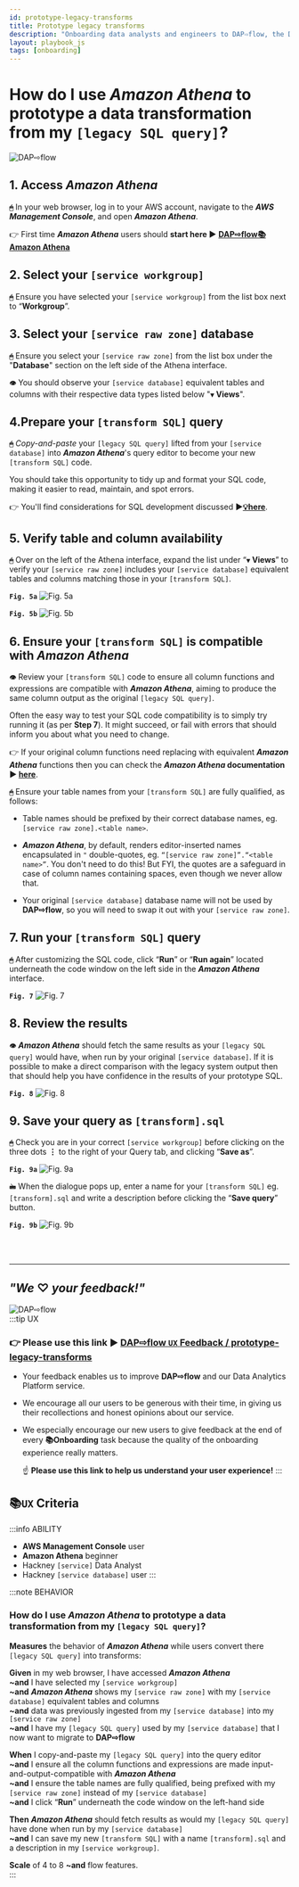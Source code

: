 ```yaml
---
id: prototype-legacy-transforms
title: Prototype legacy transforms
description: "Onboarding data analysts and engineers to DAP⇨flow, the Data Analytics Platform Airflow integration."
layout: playbook_js
tags: [onboarding]
---
```

# How do I use ***Amazon Athena*** to prototype a data transformation from my `[legacy SQL query]`?
![DAP⇨flow](../images/DAPairflowFLOWleft.png)  

## 1. Access ***Amazon Athena***
**`🖱`** In your web browser, log in to your AWS account, navigate to the ***AWS Management Console***, and open ***Amazon Athena***. 
   
👉 First time ***Amazon Athena*** users should **start here ►** **[DAP⇨flow📚Amazon Athena](../onboarding/access-my-Amazon-Athena-database)** 

## 2. Select your `[service workgroup]`
**`🖱`** Ensure you have selected your `[service workgroup]` from the list box next to “**Workgroup**”.  
     
## 3. Select your `[service raw zone]` database  
**`🖱`** Ensure you select your `[service raw zone]` from the list box under the "**Database**" section on the left side of the Athena interface.  

**`👁`** You should observe your `[service database]` equivalent tables and columns with their respective data types listed below "**`▼` Views**".  

## 4.Prepare your `[transform SQL]` query
**`🖱`** *Copy-and-paste* your `[legacy SQL query]` lifted from your `[service database]` into ***Amazon Athena***'s query editor to become your new `[transform SQL]` code.  

You should take this opportunity to tidy up and format your SQL code, making it easier to read, maintain, and spot errors.  

👉 You'll find considerations for SQL development discussed **►[💡here](../onboarding/prototype-simple-transforms#considerations-when-adopting-amazon-athena-for-your-future-sql-development)**.

## 5. Verify table and column availability  
**`🖱`** Over on the left of the Athena interface, expand the list under “**`▼` Views**” to verify your `[service raw zone]` includes your `[service database]` equivalent tables and columns matching those in your `[transform SQL]`.

**`Fig. 5a`** ![Fig. 5a](../images/prototype-legacy-transforms-five-a.png)  

**`Fig. 5b`** ![Fig. 5b](../images/prototype-legacy-transforms-five-b.png)  

## 6. Ensure your `[transform SQL]` is compatible with ***Amazon Athena***  
**`👁`** Review your `[transform SQL]` code to ensure all column functions and expressions are compatible with ***Amazon Athena***, aiming to produce the same column output as the original `[legacy SQL query]`. 

Often the easy way to test your SQL code compatibility is to simply try running it (as per **Step 7**). It might succeed, or fail with errors that should inform you about what you need to change.

👉 If your original column functions need replacing with equivalent ***Amazon Athena*** functions then you can check the ***Amazon Athena* documentation ► [here](https://docs.aws.amazon.com/athena/latest/ug/functions.html)**.

**`🖱`** Ensure your table names from your `[transform SQL]` are fully qualified, as follows: 

- Table names should be prefixed by their correct database names, eg. `[service raw zone].<table name>`.  

- ***Amazon Athena***, by default, renders editor-inserted names encapsulated in `"` double-quotes, eg. `“[service raw zone]”.“<table name>”`.  You don't need to do this! But FYI, the quotes are a safeguard in case of column names containing spaces, even though we never allow that.

- Your original `[service database]` database name will not be used by **DAP⇨flow**, so you will need to swap it out with your `[service raw zone]`.
 
## 7. Run your `[transform SQL]` query
**`🖱`** After customizing the SQL code, click “**Run**” or “**Run again**” located underneath the code window on the left side in the ***Amazon Athena*** interface.  

**`Fig. 7`** ![Fig. 7](../images/prototype-legacy-transforms-seven.png)

## 8. Review the results  
**`👁`** ***Amazon Athena*** should fetch the same results as your `[legacy SQL query]` would have, when run by your original `[service database]`. If it is possible to make a direct comparison with the legacy system output then that should help you have confidence in the results of your prototype SQL.  

**`Fig. 8`** ![Fig. 8](../images/prototype-legacy-transforms-eight.png)

## 9. Save your query as `[transform].sql`
**`🖱`** Check you are in your correct `[service workgroup]` before clicking on the three dots **⋮** to the right of your Query tab, and clicking “**Save as**”.  

**`Fig. 9a`** ![Fig. 9a](../images/prototype-legacy-transforms-nine-a.png)  

**`🖮`** When the dialogue pops up, enter a name for your `[transform SQL]` eg. `[transform].sql` and write a description before clicking the “**Save query**” button.

**`Fig. 9b`** ![Fig. 9b](../images/prototype-legacy-transforms-nine-b.png)

<br> 
</br>  

---
## ***"We* ♡ *your feedback!"***
![DAP⇨flow](../images/DAPairflowFLOWleft.png)  
:::tip UX  
### 👉 Please use **this link ►** [**DAP⇨flow** `UX` **Feedback / prototype-legacy-transforms**](https://docs.google.com/forms/d/e/1FAIpQLSdqeNyWIPMNBHEr-YSyxnXQ4ggTwJPkffMYgFaJ4hGEhIL6LA/viewform?usp=pp_url&entry.339550210=prototype-legacy-transforms)  

- Your feedback enables us to improve **DAP⇨flow** and our Data Analytics Platform service.  
- We encourage all our users to be generous with their time, in giving us their recollections and honest opinions about our service.  
- We especially encourage our new users to give feedback at the end of every **📚Onboarding** task because the quality of the onboarding experience really matters.  

    ☝ **Please use this link to help us understand your user experience!**
:::


## 📚`UX` Criteria
:::info ABILITY  
* **AWS Management Console** user  
* **Amazon Athena** beginner  
* Hackney `[service]` Data Analyst
* Hackney `[service database]` user
:::

:::note BEHAVIOR  
### How do I use ***Amazon Athena*** to prototype a data transformation from my `[legacy SQL query]`?
**Measures** the behavior of ***Amazon Athena*** while users convert there `[legacy SQL query]` into transforms:

**Given** in my web browser, I have accessed ***Amazon Athena***  
**~and** I have selected my `[service workgroup]`  
**~and** ***Amazon Athena*** shows my `[service raw zone]` with my `[service database]` equivalent tables and columns  
**~and** data was previously ingested from my `[service database]` into my `[service raw zone]`  
**~and** I have my `[legacy SQL query]` used by my `[service database]` that I now want to migrate to **DAP⇨flow**  

**When** I copy-and-paste my `[legacy SQL query]` into the query editor  
**~and** I ensure all the column functions and expressions are made input-and-output-compatible with ***Amazon Athena***  
**~and** I ensure the table names are fully qualified, being prefixed with my `[service raw zone]` instead of my `[service database]`  
**~and** I click “**Run**” underneath the code window on the left-hand side

**Then** ***Amazon Athena*** should fetch results as would my `[legacy SQL query]` have done when run by my `[service database]`    
**~and** I can save my new `[transform SQL]` with a name `[transform].sql` and a description in my `[service workgroup]`.  

**Scale** of 4 to 8 **~and** flow features.  
:::
